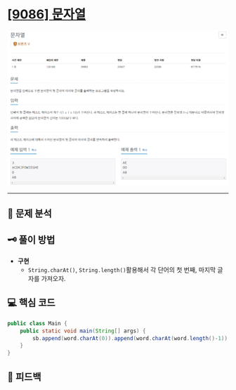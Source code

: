 # [[9086] 문자열](https://www.acmicpc.net/problem/9086)

![1.png](img%2F1.png)

***

## 📃 문제 분석

## 🗝️ 풀이 방법

- **구현**
  - ```String.charAt()```, ```String.length()```활용해서 각 단어의 첫 번째, 마지막 글자를 가져오자.

## 💻 핵심 코드

```java
public class Main {
    public static void main(String[] args) {
        sb.append(word.charAt(0)).append(word.charAt(word.length()-1)).append("\n");
    }
}
```

## 📌 피드백

